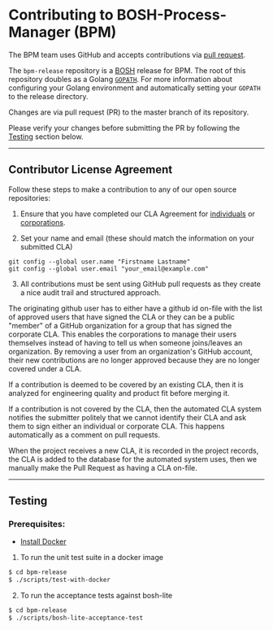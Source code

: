 # Contributing to BOSH-Process-Manager (BPM)

The BPM team uses GitHub and accepts contributions via [pull request](https://help.github.com/articles/using-pull-requests).

The `bpm-release` repository is a [BOSH](https://github.com/cloudfoundry/bosh) release for BPM. The root of this repository doubles as a Golang [`GOPATH`](https://golang.org/doc/code.html#GOPATH).
For more information about configuring your Golang environment and automatically setting your `GOPATH` to the release directory.

Changes are via pull request (PR) to the master branch of its repository. 

Please verify your changes before submitting the PR by following the [Testing](#testing) section below.

---

## Contributor License Agreement

Follow these steps to make a contribution to any of our open source repositories:

1. Ensure that you have completed our CLA Agreement for [individuals](https://www.cloudfoundry.org/wp-content/uploads/2015/07/CFF_Individual_CLA.pdf) or [corporations](https://www.cloudfoundry.org/wp-content/uploads/2015/07/CFF_Corporate_CLA.pdf).

2. Set your name and email (these should match the information on your submitted CLA)
  ```
  git config --global user.name "Firstname Lastname"
  git config --global user.email "your_email@example.com"
  ```

3. All contributions must be sent using GitHub pull requests as they create a nice audit trail and structured approach.

The originating github user has to either have a github id on-file with the list of approved users that have signed
the CLA or they can be a public "member" of a GitHub organization for a group that has signed the corporate CLA.
This enables the corporations to manage their users themselves instead of having to tell us when someone joins/leaves an organization. By removing a user from an organization's GitHub account, their new contributions are no longer approved because they are no longer covered under a CLA.

If a contribution is deemed to be covered by an existing CLA, then it is analyzed for engineering quality and product
fit before merging it.

If a contribution is not covered by the CLA, then the automated CLA system notifies the submitter politely that we
cannot identify their CLA and ask them to sign either an individual or corporate CLA. This happens automatically as a
comment on pull requests.

When the project receives a new CLA, it is recorded in the project records, the CLA is added to the database for the
automated system uses, then we manually make the Pull Request as having a CLA on-file.

----

## Testing

### Prerequisites:
  - [Install Docker](https://docs.docker.com/engine/installation/)

1. To run the unit test suite in a docker image
```bash
$ cd bpm-release
$ ./scripts/test-with-docker
```

2. To run the acceptance tests against bosh-lite
```bash
$ cd bpm-release
$ ./scripts/bosh-lite-acceptance-test
```
